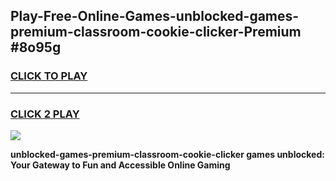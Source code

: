 
## Play-Free-Online-Games-unblocked-games-premium-classroom-cookie-clicker-Premium #8o95g
<h3>
<a href="https://premium.freeplayer.one?title=unblocked-games-premium-classroom-cookie-clicker&ref=8M">CLICK TO PLAY</a></h3>
<hr>

<h3>
<a href="https://premium.freeplayer.one?title=unblocked-games-premium-classroom-cookie-clicker&ref=8M">CLICK 2 PLAY</a>
  
</h3>

<a href="https://premium.freeplayer.one?title=unblocked-games-premium-classroom-cookie-clicker&ref=8M"><img src="https://clearcache.store/games.png"></a>


**unblocked-games-premium-classroom-cookie-clicker games unblocked: Your Gateway to Fun and Accessible Online Gaming**
